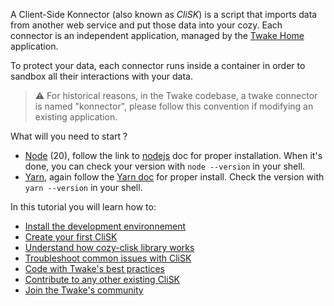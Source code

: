 A Client-Side Konnector (also known as _CliSK_) is a script that imports data from another web service and put those data into your cozy.
Each connector is an independent application, managed by the [Twake Home][] application.

To protect your data, each connector runs inside a container in order to sandbox all their interactions with your data.

> ⚠️ For historical reasons, in the Twake codebase, a twake connector is named "konnector", please follow this convention if modifying an existing application.

What will you need to start ?

- [Node](https://nodejs.org/en/) (20), follow the link to [nodejs](https://nodejs.org/en/docs/) doc for proper installation. When it's done, you can check your version with `node --version` in your shell.
- [Yarn](https://classic.yarnpkg.com/lang/en/), again follow the [Yarn doc](https://classic.yarnpkg.com/en/docs/getting-started) for proper install. Check the version with `yarn --version` in your shell.

In this tutorial you will learn how to:

- [Install the development environnement](./installation.md)
- [Create your first CliSK](./clisk-creation.md)
- [Understand how cozy-clisk library works](./clisk-lib-doc.md)
- [Troubleshoot common issues with CliSK](./troubleshooting.md)
- [Code with Twake's best practices](./best-practice.md)
- [Contribute to any other existing CliSK](./contributions.md)
- [Join the Twake's community](./community.md)

[Twake Home]: https://github.com/cozy/cozy-home
